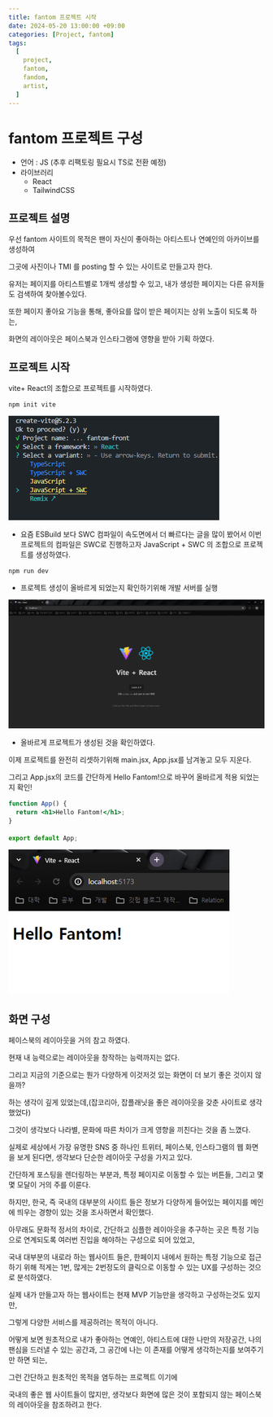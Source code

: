 ```yaml
---
title: fantom 프로젝트 시작
date: 2024-05-20 13:00:00 +09:00
categories: [Project, fantom]
tags:
  [
    project,
    fantom,
    fandom,
    artist,
  ]
---
```

# fantom 프로젝트 구성

- 언어 : JS (추후 리팩토링 필요시 TS로 전환 예정)
- 라이브러리
    - React
    - TailwindCSS

## 프로젝트 설명

우선 fantom 사이트의 목적은 팬이 자신이 좋아하는 아티스트나 연예인의 아카이브를 생성하여

그곳에 사진이나 TMI 를 posting 할 수 있는 사이트로 만들고자 한다.

유저는 페이지를 아티스트별로 1개씩 생성할 수 있고, 내가 생성한 페이지는 다른 유저들도 검색하여 찾아볼수있다.

또한 페이지 좋아요 기능을 통해, 좋아요를 많이 받은 페이지는 상위 노출이 되도록 하는,

화면의 레이아웃은 페이스북과 인스타그램에 영향을 받아 기획 하였다.

 

## 프로젝트 시작

vite+ React의 조합으로 프로젝트를 시작하였다.

```bash
npm init vite
```
![vite](../assets/img/post/2024/05/20/vite.png)

- 요즘 ESBuild 보다 SWC 컴파일이 속도면에서 더 빠르다는 글을 많이 봤어서 이번 프로젝트의 컴파일은 SWC로 진행하고자 JavaScript + SWC 의 조합으로 프로젝트를 생성하였다.

```bash
npm run dev
```

- 프로젝트 생성이 올바르게 되었는지 확인하기위해 개발 서버를 실행

![fantom1](../assets/img/post/2024/05/20/fantom1.png)

- 올바르게 프로젝트가 생성된 것을 확인하였다.

이제 프로젝트를 완전히 리셋하기위해 main.jsx, App.jsx를 남겨놓고 모두 지운다.

그리고 App.jsx의 코드를 간단하게 Hello Fantom!으로 바꾸어 올바르게 적용 되었는지 확인!

```jsx
function App() {
  return <h1>Hello Fantom!</h1>;
}

export default App;

```
![fantom2](../assets/img/post/2024/05/20/fantom2.png)



## 화면 구성

페이스북의 레이아웃을 거의 참고 하였다.

현재 내 능력으로는 레이아웃을 창작하는 능력까지는 없다.

그리고 지금의 기준으로는 뭔가 다양하게 이것저것 있는 화면이 더 보기 좋은 것이지 않을까?

하는 생각이 깊게 있었는데,(잡코리아, 잡플래닛을 좋은 레이아웃을 갖춘 사이트로 생각했었다)

그것이 생각보다 나라별, 문화에 따른 차이가 크게 영향을 끼친다는 것을 좀 느꼈다.

실제로 세상에서 가장 유명한 SNS 중 하나인 트위터, 페이스북, 인스타그램의 웹 화면을 보게 된다면, 생각보다 단순한 레이아웃 구성을 가지고 있다.

간단하게 포스팅을 렌더링하는 부분과, 특정 페이지로 이동할 수 있는 버튼들, 그리고 몇몇 모달이 거의 주를 이룬다.

하지만, 한국, 즉 국내의 대부분의 사이트 들은 정보가 다양하게 들어있는 페이지를 메인에 띄우는 경향이 있는 것을 조사하면서 확인했다.

아무래도 문화적 정서의 차이로, 간단하고 심플한 레이아웃을 추구하는 곳은 특정 기능으로 연계되도록 여러번 진입을 해야하는 구성으로 되어 있었고,

국내 대부분의 내로라 하는 웹사이트 들은, 한페이지 내에서 원하는 특정 기능으로 접근하기 위해 적게는 1번, 많게는 2번정도의 클릭으로 이동할 수 있는 UX를 구성하는 것으로 분석하였다.

실제 내가 만들고자 하는 웹사이트는 현재 MVP 기능만을 생각하고 구성하는것도 있지만,

그렇게 다양한 서비스를 제공하려는 목적이 아니다.

어떻게 보면 원초적으로 내가 좋아하는 연예인, 아티스트에 대한 나만의 저장공간, 나의 팬심을 드러낼 수 있는 공간과, 그 공간에 나는 이 존재를 어떻게 생각하는지를 보여주기만 하면 되는,

그런 간단하고 원초적인 목적을 염두하는 프로젝트 이기에

국내의 좋은 웹 사이트들이 많지만, 생각보다 화면에 많은 것이 포함되지 않는 페이스북의 레이아웃을 참조하려고 한다.